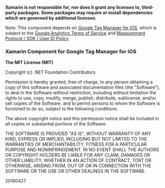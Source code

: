 **Xamarin is not responsible for, nor does it grant any licenses to, third-party packages. Some packages may require or install dependencies which are governed by additional licenses.**

Note: This component depends on [Google Tag Manager for iOS](https://developers.google.com/tag-manager/ios/v5/), which is subject to the [Google Analytics Terms of Service](http://www.google.com/analytics/terms/us.html) and [Measurement Protocol / SDK / User ID Policy](https://developers.google.com/analytics/devguides/collection/protocol/policy)

### Xamarin Component for Google Tag Manager for iOS

**The MIT License (MIT)**

Copyright (c) .NET Foundation Contributors

Permission is hereby granted, free of charge, to any person obtaining a copy of this software and associated documentation files (the "Software"), to deal in the Software without restriction, including without limitation the rights to use, copy, modify, merge, publish, distribute, sublicense, and/or sell copies of the Software, and to permit persons to whom the Software is furnished to do so, subject to the following conditions:

The above copyright notice and this permission notice shall be included in all copies or substantial portions of the Software.

THE SOFTWARE IS PROVIDED "AS IS", WITHOUT WARRANTY OF ANY KIND, EXPRESS OR IMPLIED, INCLUDING BUT NOT LIMITED TO THE WARRANTIES OF MERCHANTABILITY, FITNESS FOR A PARTICULAR PURPOSE AND NONINFRINGEMENT. IN NO EVENT SHALL THE AUTHORS OR COPYRIGHT HOLDERS BE LIABLE FOR ANY CLAIM, DAMAGES OR OTHER LIABILITY, WHETHER IN AN ACTION OF CONTRACT, TORT OR OTHERWISE, ARISING FROM, OUT OF OR IN CONNECTION WITH THE SOFTWARE OR THE USE OR OTHER DEALINGS IN THE SOFTWARE.

20160427